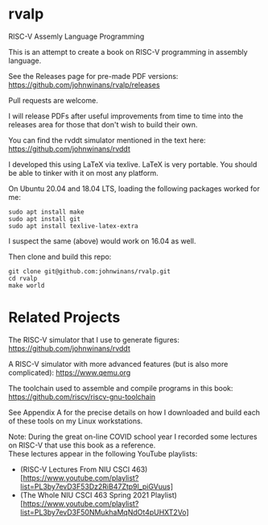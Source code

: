 # rvalp

RISC-V Assemly Language Programming

This is an attempt to create a book on RISC-V programming in assembly language.

See the Releases page for pre-made PDF versions: https://github.com/johnwinans/rvalp/releases

Pull requests are welcome.

I will release PDFs after useful improvements from time to time into the releases area for those 
that don't wish to build their own.

You can find the rvddt simulator mentioned in the text here: https://github.com/johnwinans/rvddt
    
I developed this using LaTeX via texlive.  LaTeX is very portable.  You should 
be able to tinker with it on most any platform.  

On Ubuntu 20.04 and 18.04 LTS, loading the following packages worked for me:

	sudo apt install make      
	sudo apt install git
	sudo apt install texlive-latex-extra

I suspect the same (above) would work on 16.04 as well.

Then clone and build this repo:

    git clone git@github.com:johnwinans/rvalp.git
    cd rvalp
    make world

# Related Projects

The RISC-V simulator that I use to generate figures: https://github.com/johnwinans/rvddt

A RISC-V simulator with more advanced features (but is also more complicated): https://www.qemu.org

The toolchain used to assemble and compile programs in this book: https://github.com/riscv/riscv-gnu-toolchain

See Appendix A for the precise details on how I downloaded and build each of these tools on my 
Linux workstations.

Note: During the great on-line COVID school year I recorded some lectures 
on RISC-V that use this book as a reference.  
These lectures appear in the following YouTube playlists:

* (RISC-V Lectures From NIU CSCI 463)[https://www.youtube.com/playlist?list=PL3by7evD3F53Dz2RiB47Ztp9l_piGVuus]
* (The Whole NIU CSCI 463 Spring 2021 Playlist)[https://www.youtube.com/playlist?list=PL3by7evD3F50NMukhaMqNdOt4pUHXT2Vo]
